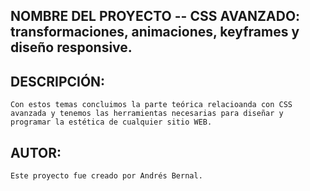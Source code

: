 ## NOMBRE DEL PROYECTO -- CSS AVANZADO: transformaciones, animaciones, keyframes y diseño responsive.


## DESCRIPCIÓN:
    Con estos temas concluimos la parte teórica relacioanda con CSS avanzada y tenemos las herramientas necesarias para diseñar y programar la estética de cualquier sitio WEB.


## AUTOR:
    Este proyecto fue creado por Andrés Bernal.

